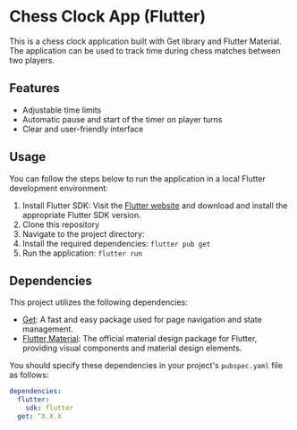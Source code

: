 # Chess Clock App (Flutter)

This is a chess clock application built with Get library and Flutter Material. The application can be used to track time during chess matches between two players.

## Features

- Adjustable time limits
- Automatic pause and start of the timer on player turns
- Clear and user-friendly interface

## Usage

You can follow the steps below to run the application in a local Flutter development environment:

1. Install Flutter SDK: Visit the [Flutter website](https://flutter.dev) and download and install the appropriate Flutter SDK version.
2. Clone this repository
3. Navigate to the project directory:
4. Install the required dependencies: `flutter pub get`
5. Run the application: `flutter run`

## Dependencies

This project utilizes the following dependencies:

- [Get](https://pub.dev/packages/get): A fast and easy package used for page navigation and state management.
- [Flutter Material](https://flutter.dev/docs/development/ui/widgets/material): The official material design package for Flutter, providing visual components and material design elements.

You should specify these dependencies in your project's `pubspec.yaml` file as follows:

```yaml
dependencies:
  flutter:
    sdk: flutter
  get: ^X.X.X
```
